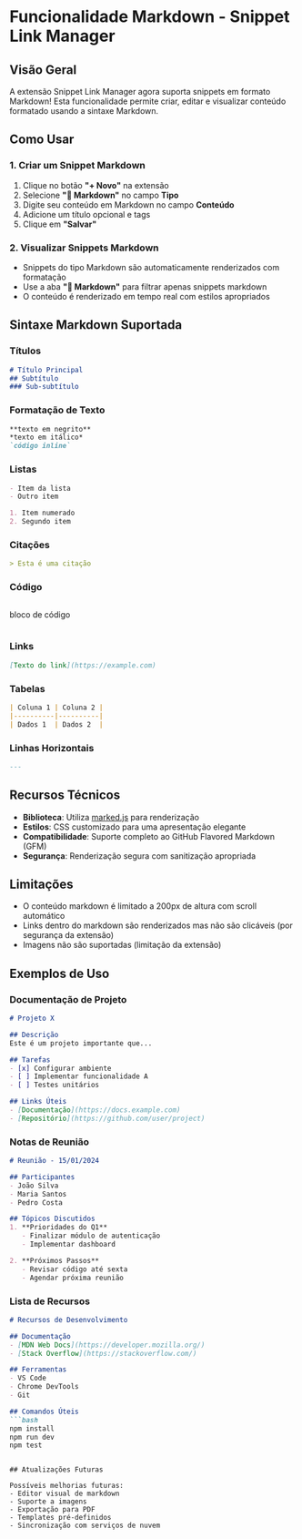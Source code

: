 # Funcionalidade Markdown - Snippet Link Manager

## Visão Geral

A extensão Snippet Link Manager agora suporta snippets em formato Markdown! Esta funcionalidade permite criar, editar e visualizar conteúdo formatado usando a sintaxe Markdown.

## Como Usar

### 1. Criar um Snippet Markdown

1. Clique no botão **"+ Novo"** na extensão
2. Selecione **"📄 Markdown"** no campo **Tipo**
3. Digite seu conteúdo em Markdown no campo **Conteúdo**
4. Adicione um título opcional e tags
5. Clique em **"Salvar"**

### 2. Visualizar Snippets Markdown

- Snippets do tipo Markdown são automaticamente renderizados com formatação
- Use a aba **"📄 Markdown"** para filtrar apenas snippets markdown
- O conteúdo é renderizado em tempo real com estilos apropriados

## Sintaxe Markdown Suportada

### Títulos
```markdown
# Título Principal
## Subtítulo
### Sub-subtítulo
```

### Formatação de Texto
```markdown
**texto em negrito**
*texto em itálico*
`código inline`
```

### Listas
```markdown
- Item da lista
- Outro item

1. Item numerado
2. Segundo item
```

### Citações
```markdown
> Esta é uma citação
```

### Código
```markdown
```
bloco de código
```
```

### Links
```markdown
[Texto do link](https://example.com)
```

### Tabelas
```markdown
| Coluna 1 | Coluna 2 |
|----------|----------|
| Dados 1  | Dados 2  |
```

### Linhas Horizontais
```markdown
---
```

## Recursos Técnicos

- **Biblioteca**: Utiliza [marked.js](https://marked.js.org/) para renderização
- **Estilos**: CSS customizado para uma apresentação elegante
- **Compatibilidade**: Suporte completo ao GitHub Flavored Markdown (GFM)
- **Segurança**: Renderização segura com sanitização apropriada

## Limitações

- O conteúdo markdown é limitado a 200px de altura com scroll automático
- Links dentro do markdown são renderizados mas não são clicáveis (por segurança da extensão)
- Imagens não são suportadas (limitação da extensão)

## Exemplos de Uso

### Documentação de Projeto
```markdown
# Projeto X

## Descrição
Este é um projeto importante que...

## Tarefas
- [x] Configurar ambiente
- [ ] Implementar funcionalidade A
- [ ] Testes unitários

## Links Úteis
- [Documentação](https://docs.example.com)
- [Repositório](https://github.com/user/project)
```

### Notas de Reunião
```markdown
# Reunião - 15/01/2024

## Participantes
- João Silva
- Maria Santos
- Pedro Costa

## Tópicos Discutidos
1. **Prioridades do Q1**
   - Finalizar módulo de autenticação
   - Implementar dashboard

2. **Próximos Passos**
   - Revisar código até sexta
   - Agendar próxima reunião
```

### Lista de Recursos
```markdown
# Recursos de Desenvolvimento

## Documentação
- [MDN Web Docs](https://developer.mozilla.org/)
- [Stack Overflow](https://stackoverflow.com/)

## Ferramentas
- VS Code
- Chrome DevTools
- Git

## Comandos Úteis
```bash
npm install
npm run dev
npm test
```
```

## Atualizações Futuras

Possíveis melhorias futuras:
- Editor visual de markdown
- Suporte a imagens
- Exportação para PDF
- Templates pré-definidos
- Sincronização com serviços de nuvem
